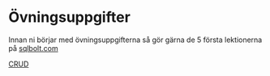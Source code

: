# Övningsuppgifter

Innan ni börjar med övningsuppgifterna så gör gärna de 5 första lektionerna på [sqlbolt.com](https://sqlbolt.com/)

[CRUD](https://github.com/everyloop/NET24-Databases/blob/master/Exercises/CRUD.md)  
